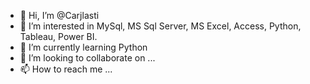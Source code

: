 - 👋 Hi, I’m @Carjlasti
- 👀 I’m interested in MySql, MS Sql Server, MS Excel, Access, Python, Tableau, Power BI.
- 🌱 I’m currently learning Python
- 💞️ I’m looking to collaborate on ...
- 📫 How to reach me ...

<!---
Carjlasti/Carjlasti is a ✨ special ✨ repository because its `README.md` (this file) appears on your GitHub profile.
You can click the Preview link to take a look at your changes.
--->

